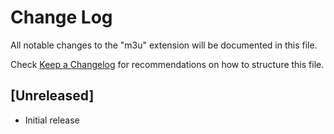 # Change Log

All notable changes to the "m3u" extension will be documented in this file.

Check [Keep a Changelog](http://keepachangelog.com/) for recommendations on how to structure this file.

## [Unreleased]

- Initial release